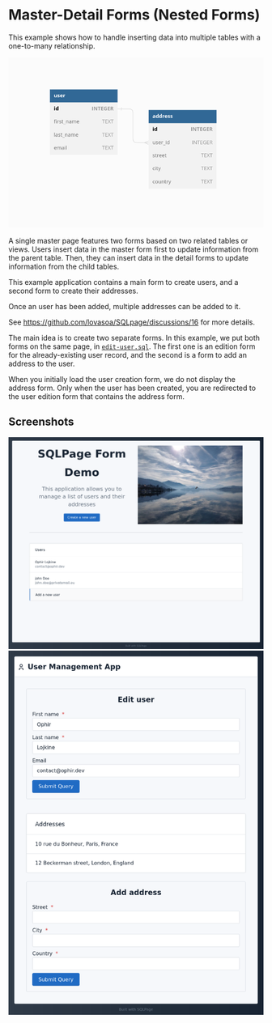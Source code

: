 # Master-Detail Forms (Nested Forms)

This example shows how to handle inserting data into multiple tables
with a one-to-many relationship.

![db schema](./screenshots/db-schema.png)

A single master page features two forms based on two related tables or views.
Users insert data in the master form first to update information from the parent table.
Then, they can insert data in the detail forms to update information from the child tables.

This example application contains a main form to create users,
and a second form to create their addresses.

Once an user has been added, multiple addresses can be added to it.

See https://github.com/lovasoa/SQLpage/discussions/16 for more details.

The main idea is to create two separate forms.
In this example, we put both forms on the same page, in [`edit-user.sql`](./edit-user.sql).
The first one is an edition form for the already-existing user record,
and the second is a form to add an address to the user.

When you initially load the user creation form,
we do not display the address form.
Only when the user has been created,
you are redirected to the user edition form that contains the address form.


## Screenshots

![homepage](./screenshots/home-screenshot.png)
![user addition](./screenshots//user-add-screenshot.png)
